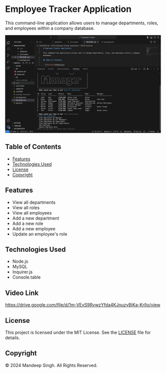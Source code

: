 # Employee Tracker Application

This command-line application allows users to manage departments, roles, and employees within a company database.

![Screenshot](assets/screenshot.png)

## Table of Contents

- [Features](#features)
- [Technologies Used](#technologies-used)
- [License](#license)
- [Copyright](#copyright)

## Features

- View all departments
- View all roles
- View all employees
- Add a new department
- Add a new role
- Add a new employee
- Update an employee's role

## Technologies Used

- Node.js
- MySQL
- Inquirer.js
- Console.table

## Video Link
https://drive.google.com/file/d/1m-VEvS9RvwzYfda4KJnuzyBjKa-KrIIo/view

## License

This project is licensed under the MIT License. See the [LICENSE](LICENSE) file for details.

## Copyright

© 2024 Mandeep Singh. All Rights Reserved.

